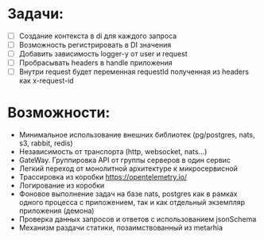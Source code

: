 # Задачи:
- [ ] Создание контекста в di для каждого запроса
- [ ] Возможность регистрировать в DI значения 
- [ ] Добавить зависимость logger-у от user и request
- [ ] Пробрасывать headers в handle приложения 
- [ ] Внутри request будет переменная requestId полученная из headers как x-request-id 

# Возможности:
- Минимальное использование внешних библиотек (pg/postgres, nats, s3, rabbit, redis)
- Независимость от транспорта (http, websocket, nats...)
- GateWay. Группировка API от группы серверов в один сервис
- Легкий переход от монолитной архитектуре к микросервисной
- Трассировка из коробки https://opentelemetry.io/
- Логирование из коробки
- Фоновое выполнение задач на базе nats, postgres как в рамках одного процесса с приложением, так и как отдельный экземпляр приложения (демона)
- Проверка данных запросов и ответов с использованием jsonSchema
- Механизм раздачи статики, позаимствованный из metarhia
